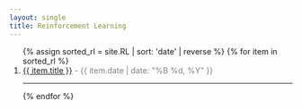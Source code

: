 ```yaml
---
layout: single
title: Reinforcement Learning
---
```


<ol>
  {% assign sorted_rl = site.RL | sort: 'date' | reverse %}
  {% for item in sorted_rl %}
    <li>
      <a href="{{ item.url | relative_url }}">{{ item.title }}</a>
      <span style='color:gray'> - {{ item.date | date: "%B %d, %Y" }}</span>
    </li>
  <hr>
  {% endfor %}
</ol>
